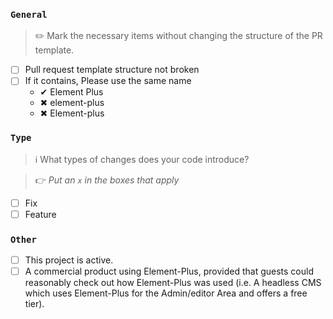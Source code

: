 ### `General`

> ✏️ Mark the necessary items without changing the structure of the PR template.

- [ ] Pull request template structure not broken
- [ ] If it contains, Please use the same name
  - ✔ Element Plus
  - ✖ element-plus
  - ✖ Element-plus

### `Type`

> ℹ️ What types of changes does your code introduce?

> 👉 _Put an `x` in the boxes that apply_

- [ ] Fix
- [ ] Feature

### `Other`

- [ ] This project is active.
- [ ] A commercial product using Element-Plus, provided that guests could reasonably check out how Element-Plus was used (i.e. A headless CMS which uses Element-Plus for the Admin/editor Area and offers a free tier).
